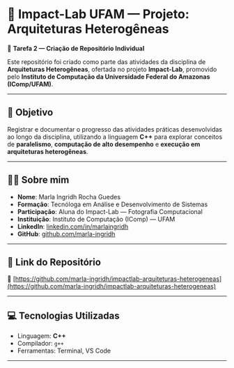 # 🧠 Impact-Lab UFAM — Projeto: Arquiteturas Heterogêneas

📁 **Tarefa 2 — Criação de Repositório Individual**

Este repositório foi criado como parte das atividades da disciplina de **Arquiteturas Heterogêneas**, ofertada no projeto **Impact-Lab**, promovido pelo **Instituto de Computação da Universidade Federal do Amazonas (IComp/UFAM)**.

---

## 🎯 Objetivo

Registrar e documentar o progresso das atividades práticas desenvolvidas ao longo da disciplina, utilizando a linguagem **C++** para explorar conceitos de **paralelismo**, **computação de alto desempenho** e **execução em arquiteturas heterogêneas**.

---

## 👩‍💻 Sobre mim

- **Nome**: Marla Ingridh Rocha Guedes  
- **Formação**: Tecnóloga em Análise e Desenvolvimento de Sistemas  
- **Participação**: Aluna do Impact-Lab — Fotografia Computacional  
- **Instituição**: Instituto de Computação (IComp) — UFAM  
- **LinkedIn**: [linkedin.com/in/marlaingridh](https://www.linkedin.com/in/marlaingridh)  
- **GitHub**: [github.com/marla-ingridh](https://github.com/marla-ingridh)

---

## 📌 Link do Repositório

🔗 [https://github.com/marla-ingridh/impactlab-arquiteturas-heterogeneas](https://github.com/marla-ingridh/impactlab-arquiteturas-heterogeneas)

---

## 💻 Tecnologias Utilizadas

- Linguagem: **C++**
- Compilador: `g++`
- Ferramentas: Terminal, VS Code

---


